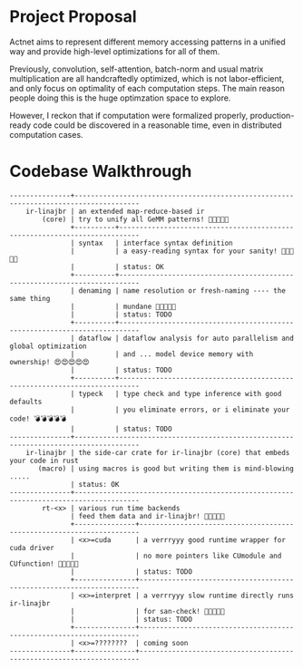 # Project Proposal

Actnet aims to represent different memory accessing patterns in a unified way and provide high-level optimizations for all of them. 

Previously, convolution, self-attention, batch-norm and usual matrix multiplication are all handcraftedly optimized, which is not labor-efficient, and only focus on optimality of each computation steps. The main reason people doing this is the huge optimzation space to explore. 

However, I reckon that if computation were formalized properly, production-ready code could be discovered in a reasonable time, even in distributed computation cases. 

# Codebase Walkthrough

```
---------------+--------------------------------------------------------------------------------------
    ir-linajbr | an extended map-reduce-based ir
        (core) | try to unify all GeMM patterns! 🤯🤯🤯🤯🤯
               +----------+---------------------------------------------------------------------------
               | syntax   | interface syntax definition 
               |          | a easy-reading syntax for your sanity! 🥹🥹🥹🥹🥹
               |          | status: OK
               +----------+---------------------------------------------------------------------------
               | denaming | name resolution or fresh-naming ---- the same thing
               |          | mundane 🥱🥱🥱🥱🥱
               |          | status: TODO
               +----------+---------------------------------------------------------------------------
               | dataflow | dataflow analysis for auto parallelism and global optimization
               |          | and ... model device memory with ownership! 😍😍😍😍😍
               |          | status: TODO
               +----------+---------------------------------------------------------------------------
               | typeck   | type check and type inference with good defaults
               |          | you eliminate errors, or i eliminate your code! 💣💣💣💣💣
               |          | status: TODO
---------------+--------------------------------------------------------------------------------------
    ir-linajbr | the side-car crate for ir-linajbr (core) that embeds your code in rust
       (macro) | using macros is good but writing them is mind-blowing .....
               | status: OK
---------------+--------------------------------------------------------------------------------------
        rt-<x> | various run time backends
               | feed them data and ir-linajbr! 🤤🤤🤤🤤🤤
               +---------------+----------------------------------------------------------------------
               | <x>=cuda      | a verrryyy good runtime wrapper for cuda driver
               |               | no more pointers like CUmodule and CUfunction! 🥵🥵🥵🥵🥵
               |               | status: TODO
               +---------------+----------------------------------------------------------------------
               | <x>=interpret | a verrryyy slow runtime directly runs ir-linajbr
               |               | for san-check! 🐙🐙🐙🐙🐙
               |               | status: TODO
               +---------------+----------------------------------------------------------------------
               | <x>=????????  | coming soon
---------------+---------------+----------------------------------------------------------------------
```